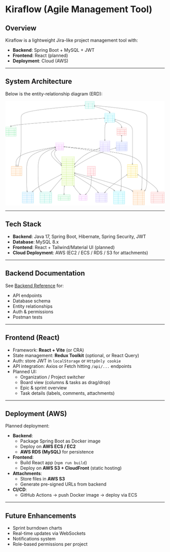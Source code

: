 # Kiraflow (Agile Management Tool)

## Overview
Kiraflow is a lightweight Jira-like project management tool with:
- **Backend**: Spring Boot + MySQL + JWT
- **Frontend**: React (planned)
- **Deployment**: Cloud (AWS)

---

## System Architecture
Below is the entity-relationship diagram (ERD):

![Kiraflow ERD](Documentation/Untitled%20diagram%20_%20Mermaid%20Chart-2025-09-12-164923.svg)

---

## Tech Stack
- **Backend**: Java 17, Spring Boot, Hibernate, Spring Security, JWT  
- **Database**: MySQL 8.x  
- **Frontend**: React + Tailwind/Material UI (planned)  
- **Cloud Deployment**: AWS (EC2 / ECS / RDS / S3 for attachments)  

---

## Backend Documentation
See [Backend Reference](./docs/README.md) for:
- API endpoints
- Database schema
- Entity relationships
- Auth & permissions
- Postman tests

---

## Frontend (React)
- Framework: **React + Vite** (or CRA)  
- State management: **Redux Toolkit** (optional, or React Query)  
- Auth: store JWT in `localStorage` or `HttpOnly cookie`  
- API integration: Axios or Fetch hitting `/api/...` endpoints  
- Planned UI:  
  - Organization / Project switcher  
  - Board view (columns & tasks as drag/drop)  
  - Epic & sprint overview  
  - Task details (labels, comments, attachments)  

---

## Deployment (AWS)
Planned deployment:
- **Backend**:
  - Package Spring Boot as Docker image
  - Deploy on **AWS ECS / EC2**
  - **AWS RDS (MySQL)** for persistence
- **Frontend**:
  - Build React app (`npm run build`)
  - Deploy on **AWS S3 + CloudFront** (static hosting)  
- **Attachments**:
  - Store files in **AWS S3**
  - Generate pre-signed URLs from backend  
- **CI/CD**:
  - GitHub Actions → push Docker image → deploy via ECS  

---

## Future Enhancements
- Sprint burndown charts
- Real-time updates via WebSockets
- Notifications system
- Role-based permissions per project
